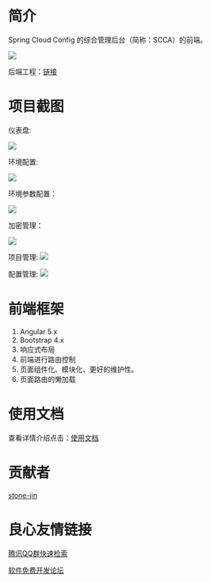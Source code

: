 # 简介

Spring Cloud Config 的综合管理后台（简称：SCCA）的前端。

![](https://travis-ci.org/stone-jin/spring-cloud-config-admin-web.svg?branch=master)

后端工程：[链接](https://github.com/dyc87112/spring-cloud-config-admin)

# 项目截图

仪表盘:

![](./static/images/dashboard.png)

环境配置:

![](./static/images/env-config.png)

环境参数配置：

![](./static/images/env-params.png)

加密管理：

![](./static/images/encrpy-key.png)

项目管理:
![](./static/images/project-manage.png)

配置管理:
![](./static/images/config-manage.png)

# 前端框架

1.  Angular 5.x
2.  Bootstrap 4.x
3.  响应式布局
4.  前端进行路由控制
5.  页面组件化、模块化、更好的维护性。
6.  页面路由的懒加载

# 使用文档

查看详情介绍点击：[使用文档](https://github.com/stone-jin/spring-cloud-config-admin-web/wiki)

# 贡献者

[stone-jin](https://github.com/stone-jin)


 # 良心友情链接

[腾讯QQ群快速检索](http://u.720life.cn/s/8cf73f7c)

[软件免费开发论坛](http://u.720life.cn/s/bbb01dc0)